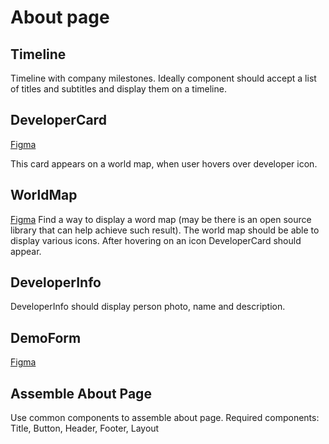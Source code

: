 # About page

## Timeline

Timeline with company milestones. Ideally component should accept a list of titles and subtitles and display them on a timeline.
## DeveloperCard
[Figma](https://www.figma.com/file/m3nYO4Yg9kLTGWvzoHrPKY/Iterative.ai?node-id=28%3A336)

This card appears on a world map, when user hovers over developer icon.

## WorldMap
[Figma](https://www.figma.com/file/m3nYO4Yg9kLTGWvzoHrPKY/Iterative.ai?node-id=22%3A319)
Find a way to display a word map (may be there is an open source library that can help achieve such result). The world map should be able to display various icons. After hovering on an icon DeveloperCard should appear.

## DeveloperInfo

DeveloperInfo should display person photo, name and description.

## DemoForm
[Figma](https://www.figma.com/file/m3nYO4Yg9kLTGWvzoHrPKY/Iterative.ai?node-id=54%3A2375)

## Assemble About Page

Use common components to assemble about page.
Required components: Title, Button, Header, Footer, Layout